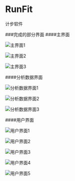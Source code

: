 # RunFit
计步软件

###完成的部分界面
####主界面

![主界面1](https://github.com/iosTangtang/RunFit/blob/master/RunAppImage/Simulator%20Screen%20Shot%202016年11月12日%20下午8.35.08.png)

![主界面2](https://github.com/iosTangtang/RunFit/blob/master/RunAppImage/Simulator%20Screen%20Shot%202016年11月12日%20下午8.35.11.png)


![主界面3](https://github.com/iosTangtang/RunFit/blob/master/RunAppImage/Simulator%20Screen%20Shot%202016年11月16日%20下午11.32.09.png)

####分析数据界面

![分析数据界面1](https://github.com/iosTangtang/RunFit/blob/master/RunAppImage/Simulator%20Screen%20Shot%202016年11月16日%20下午11.32.13.png)

![分析数据界面2](https://github.com/iosTangtang/RunFit/blob/master/RunAppImage/Simulator%20Screen%20Shot%202016年11月16日%20下午11.32.16.png)

![分析数据界面3](https://github.com/iosTangtang/RunFit/blob/master/RunAppImage/Simulator%20Screen%20Shot%202016年11月16日%20下午11.32.20.png)

####用户界面

![用户界面1](https://github.com/iosTangtang/RunFit/blob/master/RunAppImage/Simulator%20Screen%20Shot%202016年11月16日%20下午11.32.22.png)

![用户界面2](https://github.com/iosTangtang/RunFit/blob/master/RunAppImage/Simulator%20Screen%20Shot%202016年11月16日%20下午11.32.23.png)

![用户界面3](https://github.com/iosTangtang/RunFit/blob/master/RunAppImage/Simulator%20Screen%20Shot%202016年11月16日%20下午11.32.26.png)

![用户界面4](https://github.com/iosTangtang/RunFit/blob/master/RunAppImage/Simulator%20Screen%20Shot%202016年11月16日%20下午11.32.29.png)

![用户界面5](https://github.com/iosTangtang/RunFit/blob/master/RunAppImage/Simulator%20Screen%20Shot%202016年11月16日%20下午11.32.31.png)
